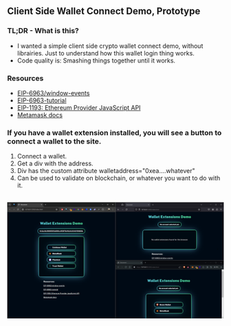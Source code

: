 ## Client Side Wallet Connect Demo, Prototype

### TL;DR - What is this?

- I wanted a simple client side crypto wallet connect demo, without librairies. Just to understand how this wallet login thing works.
- Code quality is: Smashing things together until it works.

### Resources
- <a href="https://eips.ethereum.org/EIPS/eip-6963#window-events">EIP-6963/window-events</a>
- <a href="https://github.com/nfwsncked/eip-6963-tutorial">EIP-6963-tutorial</a>
- <a href="https://eips.ethereum.org/EIPS/eip-1193">EIP-1193: Ethereum Provider JavaScript API</a>
- <a href="https://docs.metamask.io/wallet/reference/provider-api/#using-the-provider">Metamask docs</a>

### If you have a wallet extension installed, you will see a button to connect a wallet to the site.

1. Connect a wallet.
2. Get a div with the address.
3. Div has the custom attribute walletaddress="0xea....whatever"
4. Can be used to validate on blockchain, or whatever you want to do with it.

<br />

<img src="./assets/screenshot.png" widht="100%" />